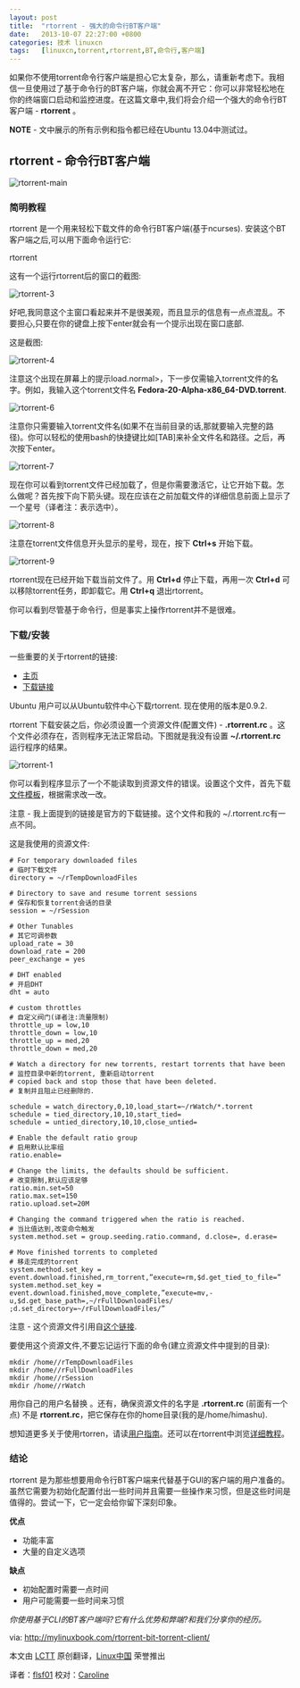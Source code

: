 ```yaml
---
layout: post
title:	"rtorrent - 强大的命令行BT客户端"
date:	2013-10-07 22:27:00 +0800 
categories:	技术 linuxcn 
tags:	[linuxcn,torrent,rtorrent,BT,命令行,客户端]
---
```



如果你不使用torrent命令行客户端是担心它太复杂，那么，请重新考虑下。我相信一旦使用过了基于命令行的BT客户端，你就会离不开它：你可以非常轻松地在你的终端窗口启动和监控进度。在这篇文章中,我们将会介绍一个强大的命令行BT客户端 - **rtorrent** 。


**NOTE** - 文中展示的所有示例和指令都已经在Ubuntu 13.04中测试过。


**rtorrent - 命令行BT客户端**
-----------------------


![rtorrent-main](/Asserts/Images/album/201310/07/1552046ol35rher23b2ox9.png)


### **简明教程**


rtorrent 是一个用来轻松下载文件的命令行BT客户端(基于ncurses). 安装这个BT客户端之后,可以用下面命令运行它:


rtorrent


这有一个运行rtorrent后的窗口的截图:


![rtorrent-3](/Asserts/Images/album/201310/07/155205xze4n5w17z16778w.png)


好吧,我同意这个主窗口看起来并不是很美观，而且显示的信息有一点点混乱。不要担心,只要在你的键盘上按下enter就会有一个提示出现在窗口底部.


这是截图:


![rtorrent-4](/Asserts/Images/album/201310/07/155207qs1lbb6bnw2s6q63.png)


注意这个出现在屏幕上的提示load.normal>，下一步仅需输入torrent文件的名字。例如，我输入这个torrent文件名 **Fedora-20-Alpha-x86\_64-DVD.torrent**.


![rtorrent-6](/Asserts/Images/album/201310/07/155208ttxa8vd7dt8kg48g.png)


注意你只需要输入torrent文件名(如果不在当前目录的话,那就要输入完整的路径)。你可以轻松的使用bash的快捷键比如[TAB]来补全文件名和路径。之后，再次按下enter。


 ![rtorrent-7](/Asserts/Images/album/201310/07/155209sdvszz8keesos6at.png)


现在你可以看到torrent文件已经加载了，但是你需要激活它，让它开始下载。怎么做呢？首先按下向下箭头键。现在应该在之前加载文件的详细信息前面上显示了一个星号（译者注：表示选中）。


![rtorrent-8](/Asserts/Images/album/201310/07/155211blcv2qukizcge0bu.png)


注意在torrent文件信息开头显示的星号，现在，按下 **Ctrl+s** 开始下载。


![rtorrent-9](/Asserts/Images/album/201310/07/155212nody5yd5nt40doyi.png)


rtorrent现在已经开始下载当前文件了。用 **Ctrl+d** 停止下载，再用一次 **Ctrl+d** 可以移除torrent任务，即卸载它。用 **Ctrl+q** 退出rtorrent。


你可以看到尽管基于命令行，但是事实上操作rtorrent并不是很难。


### **下载/安装**


一些重要的关于rtorrent的链接:


* [主页](http://libtorrent.rakshasa.no/)
* [下载链接](http://libtorrent.rakshasa.no/wiki/Download)


Ubuntu 用户可以从Ubuntu软件中心下载rtorrent. 现在使用的版本是0.9.2.


rtorrent 下载安装之后，你必须设置一个资源文件(配置文件) - **.rtorrent.rc** 。这个文件必须存在，否则程序无法正常启动。下图就是我没有设置 **~/.rtorrent.rc** 运行程序的结果。


![rtorrent-1](/Asserts/Images/album/201310/07/155214mb6xj0hnesgjbzk3.png)


你可以看到程序显示了一个不能读取到资源文件的错误。设置这个文件，首先下载[文件模板](http://libtorrent.rakshasa.no/export/1170/trunk/rtorrent/doc/rtorrent.rc)，根据需求改一改。


注意 - 我上面提到的链接是官方的下载链接。这个文件和我的 ~/.rtorrent.rc有一点不同。


这是我使用的资源文件:



```
# For temporary downloaded files
# 临时下载文件
directory = ~/rTempDownloadFiles

# Directory to save and resume torrent sessions
# 保存和恢复torrent会话的目录
session = ~/rSession

# Other Tunables
# 其它可调参数
upload_rate = 30
download_rate = 200
peer_exchange = yes

# DHT enabled
# 开启DHT
dht = auto

# custom throttles
# 自定义阀门(译者注:流量限制)
throttle_up = low,10
throttle_down = low,10
throttle_up = med,20
throttle_down = med,20

# Watch a directory for new torrents, restart torrents that have been
# 监控目录中新的torrent, 重新启动torrent
# copied back and stop those that have been deleted.
# 复制并且阻止已经删除的.

schedule = watch_directory,0,10,load_start=~/rWatch/*.torrent
schedule = tied_directory,10,10,start_tied=
schedule = untied_directory,10,10,close_untied=

# Enable the default ratio group
# 启用默认比率组
ratio.enable=

# Change the limits, the defaults should be sufficient.
# 改变限制,默认应该足够
ratio.min.set=50
ratio.max.set=150
ratio.upload.set=20M

# Changing the command triggered when the ratio is reached.
# 当比值达到,改变命令触发
system.method.set = group.seeding.ratio.command, d.close=, d.erase=

# Move finished torrents to completed
# 移走完成的torrent
system.method.set_key = event.download.finished,rm_torrent,”execute=rm,$d.get_tied_to_file=”
system.method.set_key = event.download.finished,move_complete,”execute=mv,-u,$d.get_base_path=,~/rFullDownloadFiles/ ;d.set_directory=~/rFullDownloadFiles/”
```

注意 - 这个资源文件引用自[这个链接](http://ankursinha.fedorapeople.org/misc/rtorrentconf/rtorrent.rc).


要使用这个资源文件,不要忘记运行下面的命令(建立资源文件中提到的目录):



```
mkdir /home//rTempDownloadFiles
mkdir /home//rFullDownloadFiles
mkdir /home//rSession
mkdir /home//rWatch
```

用你自己的用户名替换 。还有，确保资源文件的名字是 **.rtorrent.rc** (前面有一个点) 不是 **rtorrent.rc**，把它保存在你的home目录(我的是/home/himashu).


想知道更多关于使用rtorren，请读[用户指南](http://libtorrent.rakshasa.no/wiki/RTorrentUserGuide)。还可以在rtorrent中浏览[详细教程](http://fsk141.com/rtorrent-the-complete-guide/)。


### **结论**


rtorrent 是为那些想要用命令行BT客户端来代替基于GUI的客户端的用户准备的。虽然它需要为初始化配置付出一些时间并且需要一些操作来习惯，但是这些时间是值得的。尝试一下，它一定会给你留下深刻印象。


**优点**


* 功能丰富
* 大量的自定义选项


**缺点**


* 初始配置时需要一点时间
* 用户可能需要一些时间来习惯


*你使用基于CLI的BT客户端吗?它有什么优势和弊端?和我们分享你的经历。*


 


via: <http://mylinuxbook.com/rtorrent-bit-torrent-client/>


本文由 [LCTT](https://github.com/LCTT/TranslateProject) 原创翻译，[Linux中国](http://linux.cn/portal.php) 荣誉推出


译者：[flsf01](http://linux.cn/space/flsf01) 校对：[Caroline](http://linux.cn/space/14763)
